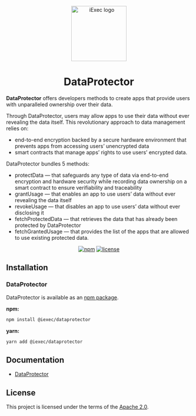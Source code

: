 <p align="center">
  <a href="https://iex.ec/" rel="noopener" target="_blank">
    <img width="150" src="./src/assets/logo-readme.jpg" alt="iExec logo" />
  </a>
</p>

<h1 align="center">DataProtector</h1>

**DataProtector** offers developers methods to create apps that provide users with unparalleled ownership over their data.

Through DataProtector, users may allow apps to use their data without ever revealing the data itself. This revolutionary approach to data management relies on:

- end-to-end encryption backed by a secure hardware environment that prevents apps from accessing users’ unencrypted data
- smart contracts that manage apps’ rights to use users’ encrypted data.

DataProtector bundles 5 methods:

- protectData — that safeguards any type of data via end-to-end encryption and hardware security while recording data ownership on a smart contract to ensure verifiability and traceability
- grantUsage — that enables an app to use users’ data without ever revealing the data itself
- revokeUsage — that disables an app to use users’ data without ever disclosing it
- fetchProtectedData — that retrieves the data that has already been protected by DataProtector
- fetchGrantedUsage — that provides the list of the apps that are allowed to use existing protected data.

<div align="center">

[![npm](https://img.shields.io/npm/v/@iexec/dataprotector)](https://www.npmjs.com/package/@iexec/dataprotector) [![license](https://img.shields.io/badge/license-Apache%202-blue)](/LICENSE)

</div>

## Installation

### DataProtector

DataProtector is available as an [npm package](https://www.npmjs.com/package/@iexec/dataprotector).

**npm:**

```sh
npm install @iexec/dataprotector
```

**yarn:**

```sh
yarn add @iexec/dataprotector
```

## Documentation

- [DataProtector](https://tools.docs.iex.ec/tools/dataprotector)

## License

This project is licensed under the terms of the
[Apache 2.0](/LICENSE).
